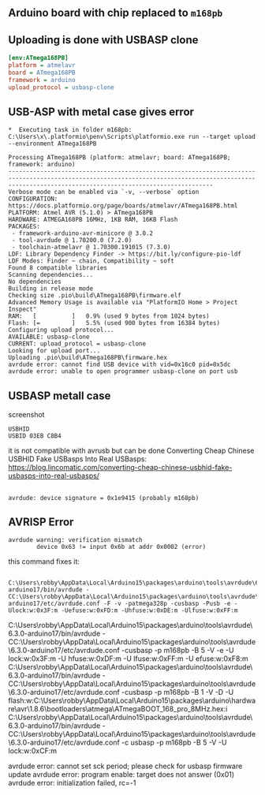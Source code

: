 ## Arduino board with chip replaced to `m168pb`

## Uploading is done with USBASP clone

```ini
[env:ATmega168PB]
platform = atmelavr
board = ATmega168PB
framework = arduino
upload_protocol = usbasp-clone
```

## USB-ASP with metal case gives error
```
*  Executing task in folder m168pb: C:\Users\x\.platformio\penv\Scripts\platformio.exe run --target upload --environment ATmega168PB

Processing ATmega168PB (platform: atmelavr; board: ATmega168PB; framework: arduino)
------------------------------------------------------------------------------------------------------------------------------------------------------------------------------------------------------
Verbose mode can be enabled via `-v, --verbose` option
CONFIGURATION: https://docs.platformio.org/page/boards/atmelavr/ATmega168PB.html
PLATFORM: Atmel AVR (5.1.0) > ATmega168PB
HARDWARE: ATMEGA168PB 16MHz, 1KB RAM, 16KB Flash
PACKAGES:
 - framework-arduino-avr-minicore @ 3.0.2
 - tool-avrdude @ 1.70200.0 (7.2.0)
 - toolchain-atmelavr @ 1.70300.191015 (7.3.0)
LDF: Library Dependency Finder -> https://bit.ly/configure-pio-ldf
LDF Modes: Finder ~ chain, Compatibility ~ soft
Found 8 compatible libraries
Scanning dependencies...
No dependencies
Building in release mode
Checking size .pio\build\ATmega168PB\firmware.elf
Advanced Memory Usage is available via "PlatformIO Home > Project Inspect"
RAM:   [          ]   0.9% (used 9 bytes from 1024 bytes)
Flash: [=         ]   5.5% (used 900 bytes from 16384 bytes)
Configuring upload protocol...
AVAILABLE: usbasp-clone
CURRENT: upload_protocol = usbasp-clone
Looking for upload port...
Uploading .pio\build\ATmega168PB\firmware.hex
avrdude error: cannot find USB device with vid=0x16c0 pid=0x5dc
avrdude error: unable to open programmer usbasp-clone on port usb
```

## USBASP metall case

screenshot
```
USBHID
USBID 03EB C8B4
```

it is not compatible with avrusb but can be done
Converting Cheap Chinese USBHID Fake USBasps Into Real USBasps:
https://blog.lincomatic.com/converting-cheap-chinese-usbhid-fake-usbasps-into-real-usbasps/


##

```
avrdude: device signature = 0x1e9415 (probably m168pb)

```

## AVRISP Error
```
avrdude warning: verification mismatch
        device 0x63 != input 0x6b at addr 0x0002 (error)
```

this command fixes it:
```
 C:\Users\robby\AppData\Local\Arduino15\packages\arduino\tools\avrdude\6.3.0-arduino17/bin/avrdude -CC:\Users\robby\AppData\Local\Arduino15\packages\arduino\tools\avrdude\6.3.0-arduino17/etc/avrdude.conf -F -v -patmega328p -cusbasp -Pusb -e -Ulock:w:0x3F:m -Uefuse:w:0xFD:m -Uhfuse:w:0xDE:m -Ulfuse:w:0xFF:m
 ```


  C:\Users\robby\AppData\Local\Arduino15\packages\arduino\tools\avrdude\6.3.0-arduino17/bin/avrdude -CC:\Users\robby\AppData\Local\Arduino15\packages\arduino\tools\avrdude\6.3.0-arduino17/etc/avrdude.conf -cusbasp -p m168pb -B 5 -V -e -U lock:w:0x3F:m -U hfuse:w:0xDF:m -U lfuse:w:0xFF:m -U efuse:w:0xF8:m
C:\Users\robby\AppData\Local\Arduino15\packages\arduino\tools\avrdude\6.3.0-arduino17/bin/avrdude -CC:\Users\robby\AppData\Local\Arduino15\packages\arduino\tools\avrdude\6.3.0-arduino17/etc/avrdude.conf -cusbasp -p m168pb -B 1 -V -D -U flash:w:C:\Users\robby\AppData\Local\Arduino15\packages\arduino\hardware\avr\1.8.6\bootloaders\atmega\ATmegaBOOT_168_pro_8MHz.hex:i
C:\Users\robby\AppData\Local\Arduino15\packages\arduino\tools\avrdude\6.3.0-arduino17/bin/avrdude -CC:\Users\robby\AppData\Local\Arduino15\packages\arduino\tools\avrdude\6.3.0-arduino17/etc/avrdude.conf -c usbasp -p m168pb -B 5 -V -U lock:w:0xCF:m


avrdude error: cannot set sck period; please check for usbasp firmware update
avrdude error: program enable: target does not answer (0x01)
avrdude error: initialization failed, rc=-1